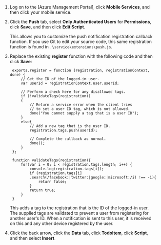 
1. Log on to the [Azure Management Portal], click **Mobile Services**, and then click your mobile service.

2. Click the **Push** tab, select **Only Authenticated Users** for **Permissions**, click **Save**, and then click **Edit Script**.
	
	This allows you to customize the push notification registration callback function. If you use Git to edit your source code, this same registration function is found in `.\service\extensions\push.js`.

3. Replace the existing **register** function with the following code and then click **Save**:

		exports.register = function (registration, registrationContext, done) {   
		    // Get the ID of the logged-in user.
			var userId = registrationContext.user.userId;    
		    
			// Perform a check here for any disallowed tags.
			if (!validateTags(registration))
			{
				// Return a service error when the client tries 
		        // to set a user ID tag, which is not allowed.		
				done("You cannot supply a tag that is a user ID");		
			}
			else{
				// Add a new tag that is the user ID.
				registration.tags.push(userId);
				
				// Complete the callback as normal.
				done();
			}
		};
		
		function validateTags(registration){
		    for(var i = 0; i < registration.tags.length; i++) { 
		        console.log(registration.tags[i]);           
				if (registration.tags[i]
				.search(/facebook:|twitter:|google:|microsoft:/i) !== -1){
					return false;
				}
				return true;
			}
		}

	This adds a tag to the registration that is the ID of the logged-in user. The supplied tags are validated to prevent a user from registering for another user's ID. When a notification is sent to this user, it is received on this and any other device registered by the user.

4. Click the back arrow, click the **Data** tab, click **TodoItem**, click **Script**, and then select **Insert**. 